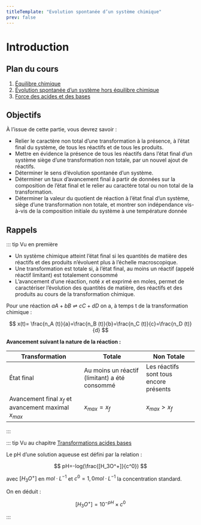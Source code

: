 ```yaml
---
titleTemplate: "Evolution spontanée d’un système chimique"
prev: false
---
```


# Introduction

## Plan du cours

1. [Équilibre chimique](equilibre-chimique.md)
2. [Évolution spontanée d’un système hors équilibre chimique](hors-equilibre-chimique.md)
3. [Force des acides et des bases](force-acides-bases.md)

## Objectifs

À l’issue de cette partie, vous devrez savoir :

- Relier le caractère non total d’une transformation à la présence, à l’état final du système, de tous les réactifs et de tous les produits.
- Mettre en évidence la présence de tous les réactifs dans l’état final d’un système siège d’une transformation non totale, par un nouvel ajout de réactifs.
- Déterminer le sens d’évolution spontanée d’un système.
- Déterminer un taux d’avancement final à partir de données sur la composition de l’état final et le relier au caractère total ou non total de la transformation.
- Déterminer la valeur du quotient de réaction à l’état final d’un système, siège d’une transformation non totale, et montrer son indépendance vis-à-vis de la composition initiale du système à une température donnée

## Rappels

::: tip Vu en première

- Un système chimique atteint l’état final si les quantités de matière des réactifs et des produits n’évoluent plus à l’échelle macroscopique.
- Une transformation est totale si, à l’état final, au moins un réactif (appelé réactif limitant) est totalement consommé
- L’avancement d’une réaction, noté $x$ et exprimé en moles, permet de caractériser l’évolution des quantités de matière, des réactifs et des produits au cours de la transformation chimique.

Pour une réaction $a A + b B ⇌c C + d D$ on a, à temps t de la transformation chimique :

$$
x(t)= \frac{n_A (t)}{a}=\frac{n_B (t)}{b}=\frac{n_C (t)}{c}=\frac{n_D (t)}{d}
$$

**Avancement suivant la nature de la réaction :**

| Transformation                                         | Totale                                        | Non Totale                             |
| ------------------------------------------------------ | --------------------------------------------- | -------------------------------------- |
| État final                                             | Au moins un réactif (limitant) a été consommé | Les réactifs sont tous encore présents |
| Avancement final $x_f$ et avancement maximal $x_{max}$ | $x_{max} = x_f$                               | $x_{max} > x_f$                        |

:::

::: tip Vu au chapitre [Transformations acides bases](../transformations-acides-bases/introduction.md)

Le pH d’une solution aqueuse est défini par la relation :

$$
pH=-log(\frac{[H_3O^+]}{c^0})
$$

avec $[H_3O^+]$ en $mol·L^{-1}$ et $c^0=1,0 mol·L^{-1}$ la concentration standard.

On en déduit :

$$
[H_3O^+]=10^{-pH} \times c^0
$$

:::
